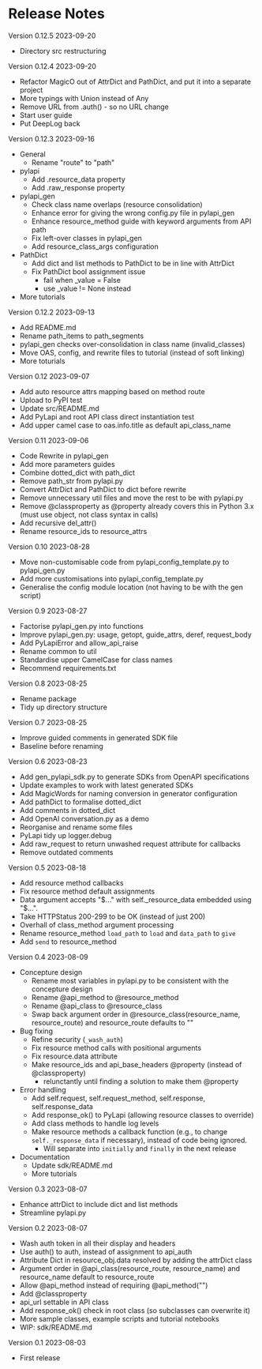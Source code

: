 # Release Notes

Version 0.12.5 2023-09-20
- Directory src restructuring

Version 0.12.4 2023-09-20
- Refactor MagicO out of AttrDict and PathDict, and put it into a separate project
- More typings with Union instead of Any
- Remove URL from .auth() - so no URL change
- Start user guide
- Put DeepLog back

Version 0.12.3 2023-09-16
- General
  - Rename "route" to "path"
- pylapi
  - Add .resource_data property
  - Add .raw_response property
- pylapi_gen
  - Check class name overlaps (resource consolidation)
  - Enhance error for giving the wrong config.py file in pylapi_gen
  - Enhance resource_method guide with keyword arguments from API path
  - Fix left-over classes in pylapi_gen
  - Add resource_class_args configuration
- PathDict
  - Add dict and list methods to PathDict to be in line with AttrDict
  - Fix PathDict bool assignment issue
    - fail when _value = False
    - use _value != None instead
- More tutorials

Version 0.12.2 2023-09-13
- Add README.md
- Rename path_items to path_segments
- pylapi_gen checks over-consolidation in class name (invalid_classes)
- Move OAS, config, and rewrite files to tutorial (instead of soft linking)
- More toturials

Version 0.12 2023-09-07
- Add auto resource attrs mapping based on method route
- Upload to PyPI test
- Update src/README.md
- Add PyLapi and root API class direct instantiation test
- Add upper camel case to oas.info.title as default api_class_name

Version 0.11 2023-09-06
- Code Rewrite in pylapi_gen
- Add more parameters guides
- Combine dotted_dict with path_dict
- Remove path_str from pylapi.py
- Convert AttrDict and PathDict to dict before rewrite
- Remove unnecessary util files and move the rest to be with pylapi.py
- Remove @classproperty as @property already covers this in Python 3.x (must use object, not class syntax in calls)
- Add recursive del_attr()
- Rename resource_ids to resource_attrs

Version 0.10 2023-08-28
- Move non-customisable code from pylapi_config_template.py to pylapi_gen.py
- Add more customisations into pylapi_config_template.py
- Generalise the config module location (not having to be with the gen script)

Version 0.9 2023-08-27
- Factorise pylapi_gen.py into functions
- Improve pylapi_gen.py: usage, getopt, guide_attrs, deref, request_body
- Add PyLapiError and allow_api_raise
- Rename common to util
- Standardise upper CamelCase for class names
- Recommend requirements.txt

Version 0.8 2023-08-25
- Rename package
- Tidy up directory structure

Version 0.7 2023-08-25
- Improve guided comments in generated SDK file
- Baseline before renaming

Version 0.6 2023-08-23
- Add gen_pylapi_sdk.py to generate SDKs from OpenAPI specifications
- Update examples to work with latest generated SDKs
- Add MagicWords for naming conversion in generator configuration
- Add pathDict to formalise dotted_dict
- Add comments in dotted_dict
- Add OpenAI conversation.py as a demo
- Reorganise and rename some files
- PyLapi tidy up logger.debug
- Add raw_request to return unwashed request attribute for callbacks
- Remove outdated comments

Version 0.5 2023-08-18
- Add resource method callbacks
- Fix resource method default assignments
- Data argument accepts "$..." with self._resource_data embedded using "$...".
- Take HTTPStatus 200-299 to be OK (instead of just 200)
- Overhall of class_method argument processing
- Rename resource_method `load_path` to `load` and `data_path` to `give`
- Add `send` to resource_method

Version 0.4 2023-08-09
- Concepture design
  - Rename most variables in pylapi.py to be consistent with the concepture design
  - Rename @api_method to @resource_method
  - Rename @api_class to @resource_class
  - Swap back argument order in @resource_class(resource_name, resource_route) and resource_route defaults to ""
- Bug fixing
  - Refine security (`_wash_auth`)
  - Fix resource method calls with positional arguments
  - Fix resource.data attribute
  - Make resource_ids and api_base_headers @property (instead of @classproperty)
    - relunctantly until finding a solution to make them @property
- Error handling
  - Add self.request, self.request_method, self.response, self.response_data
  - Add response_ok() to PyLapi (allowing resource classes to override)
  - Add class methods to handle log levels
  - Make resource methods a callback function (e.g., to change `self._response_data` if necessary), instead of code being ignored.
    - Will separate into `initially` and `finally` in the next release
- Documentation
  - Update sdk/README.md
  - More tutorials

Version 0.3 2023-08-07
- Enhance attrDict to include dict and list methods
- Streamline pylapi.py

Version 0.2 2023-08-07
- Wash auth token in all their display and headers
- Use auth() to auth, instead of assignment to api_auth
- Attribute Dict in resource_obj.data resolved by adding the attrDict class
- Argument order in @api_class(resource_route, resource_name) and resource_name default to resource_route
- Allow @api_method instead of requiring @api_method("")
- Add @classproperty
- api_url settable in API class
- Add response_ok() check in root class (so subclasses can overwrite it)
- More sample classes, example scripts and tutorial notebooks
- WIP: sdk/README.md

Version 0.1 2023-08-03
- First release
